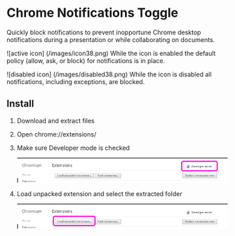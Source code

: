# Chrome Notifications Toggle
Quickly block notifications to prevent inopportune Chrome desktop notifications during a presentation or while collaborating on documents.

![active icon] (/images/icon38.png) While the icon is enabled the default policy (allow, ask, or block) for notifications is in place.

![disabled icon] (/images/disabled38.png) While the icon is disabled all notifications, including exceptions, are blocked.

## Install
1. Download and extract files
2. Open chrome://extensions/
3. Make sure Developer mode is checked 

    ![developer screenshot](/images/readmeDeveloperCheckbox.png)

4. Load unpacked extension and select the extracted folder

    ![unpacked screenshot](/images/readmeLoadUnpacked.png)


